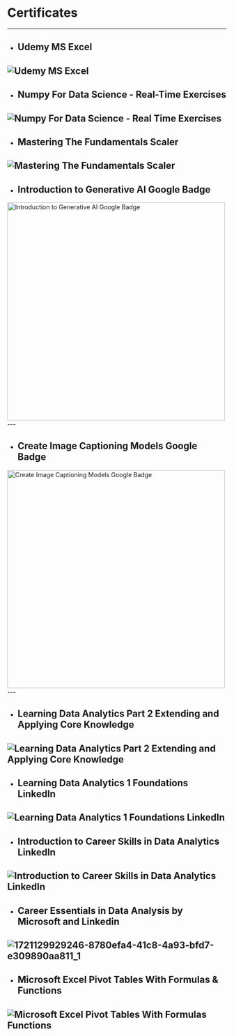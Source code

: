 # Certificates

---

- ## **Udemy MS Excel**
![Udemy MS Excel](https://github.com/user-attachments/assets/e6a3b34b-ef35-4739-9e63-d5fea436de38)
---

- ## **Numpy For Data Science - Real-Time Exercises**
![Numpy For Data Science - Real Time Exercises](https://github.com/user-attachments/assets/170c7810-2159-44cb-b531-1925f0820e69)
---

- ## **Mastering The Fundamentals Scaler**
![Mastering The Fundamentals Scaler](https://github.com/user-attachments/assets/6aeaaa7c-2a48-43d7-bec4-21c4d15ba3b5)
---

- ## **Introduction to Generative AI Google Badge**
<img width="500" alt="Introduction to Generative AI Google Badge" src="https://github.com/user-attachments/assets/bba7910c-0899-4aa9-a59b-986440f5d701">
---

- ## **Create Image Captioning Models Google Badge**
<img width="500" alt="Create Image Captioning Models Google Badge" src="https://github.com/user-attachments/assets/7300fce7-9817-45ad-ba5e-72708f814224">
---

- ## **Learning Data Analytics Part 2 Extending and Applying Core Knowledge**
![Learning Data Analytics Part 2 Extending and Applying Core Knowledge](https://github.com/user-attachments/assets/d2337c7b-ffa2-4556-889c-27629dd9edda)
---

- ## **Learning Data Analytics 1 Foundations LinkedIn**
![Learning Data Analytics 1 Foundations LinkedIn](https://github.com/user-attachments/assets/4aac3355-9cdb-402a-8d89-119f906bc9c5)
---

- ## **Introduction to Career Skills in Data Analytics LinkedIn**
![Introduction to Career Skills in Data Analytics LinkedIn](https://github.com/user-attachments/assets/c773460a-33d9-4175-b48a-6339117195f8)
---

- ## **Career Essentials in Data Analysis by Microsoft and Linkedin**
![1721129929246-8780efa4-41c8-4a93-bfd7-e309890aa811_1](https://github.com/user-attachments/assets/869dec3b-ada3-4eed-a43a-4777065036c2)
---

- ## **Microsoft Excel Pivot Tables With Formulas & Functions**
![Microsoft Excel Pivot Tables With Formulas   Functions](https://github.com/user-attachments/assets/622b2ee6-6c3b-47b5-9888-0e87f0f530f6)
---

